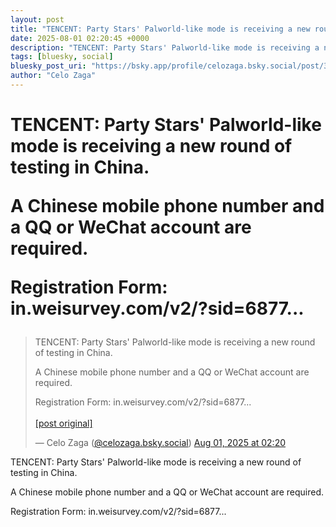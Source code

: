 ```yaml
---
layout: post
title: "TENCENT: Party Stars' Palworld-like mode is receiving a new round of testing in China.  A Chinese mobile phone number and a QQ or WeChat account are required.  Registration Form: in.weisurvey.com/v2/?sid=6877..."
date: 2025-08-01 02:20:45 +0000
description: "TENCENT: Party Stars' Palworld-like mode is receiving a new round of testing in China.  A Chinese mobile phone number and a QQ or WeChat account are req..."
tags: [bluesky, social]
bluesky_post_uri: "https://bsky.app/profile/celozaga.bsky.social/post/3lvclnw26dt2f"
author: "Celo Zaga"
---
```


<h1 class="bluesky-post-title">TENCENT: Party Stars' Palworld-like mode is receiving a new round of testing in China.

A Chinese mobile phone number and a QQ or WeChat account are required.

Registration Form: in.weisurvey.com/v2/?sid=6877...</h1>


<blockquote class="bluesky-embed" data-bluesky-uri="at://did:plc:lmh6rennptq77inaztnovw4b/app.bsky.feed.post/3lvclnw26dt2f" data-bluesky-embed-color-mode="system">
<p lang="">TENCENT: Party Stars' Palworld-like mode is receiving a new round of testing in China.

A Chinese mobile phone number and a QQ or WeChat account are required.

Registration Form: in.weisurvey.com/v2/?sid=6877...<br><br><a href="https://bsky.app/profile/celozaga.bsky.social/post/3lvclnw26dt2f">[post original]</a></p>
&mdash; Celo Zaga (<a href="https://bsky.app/profile/did:plc:lmh6rennptq77inaztnovw4b">@celozaga.bsky.social</a>) <a href="https://bsky.app/profile/celozaga.bsky.social/post/3lvclnw26dt2f">Aug 01, 2025 at 02:20</a>
</blockquote>
<script async src="https://embed.bsky.app/static/embed.js" charset="utf-8"></script>


<p class="bluesky-post-description">TENCENT: Party Stars' Palworld-like mode is receiving a new round of testing in China.

A Chinese mobile phone number and a QQ or WeChat account are required.

Registration Form: in.weisurvey.com/v2/?sid=6877...</p>
